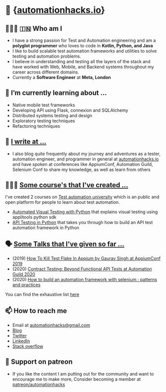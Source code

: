 # 👋 {[automationhacks.io](https://automationhacks.io/)}

## 👨🏻‍💻 🇮🇳 Who am I 

- I have a strong passion for Test and Automation engineering and am a **polyglot programmer** who loves to code in **Kotlin, Python, and Java**
- I like to build scalable test automation frameworks and utilities to solve testing and automation problems.
- I believe in understanding and testing all the layers of the stack and have worked with Web, Mobile, and Backend systems throughout my career across different domains.  
- Currently a **Software Engineer** at **Meta, London**


## 🌱 I’m currently learning about ...

- Native mobile test frameworks
- Developing API using Flask, connexion and SQLAlchemy
- Distributed systems testing and design
- Exploratory testing techniques
- Refactoring techniques

## 📝 [I write at ...](https://automationhacks.io/)

- I also blog quite frequently about my journey and adventures as a tester, automation engineer, and programmer in general at [automationhacks.io](https://automationhacks.io/) and have spoken at conferences like AppiumConf, Automation Guild, Selenium Conf to share my knowledge, as well as learn from others


## 👨🏻‍🏫 [Some course's that I've created ...](https://automationhacks.io/courses/)

I've created 2 courses on [Test automation university](https://testautomationu.applitools.com/) which is an public and open platform for people to learn about test automation.

- [Automated Visual Testing with Python](https://testautomationu.applitools.com/visual-testing-python/) that explains visual testing using applitools python sdk
- [API Testing in Python](https://testautomationu.applitools.com/python-api-testing/) that takes you through how to build an API test automation framework in Python

## 🗣 [Some Talks that I've given so far ...](https://automationhacks.io/talks/)

- (2019) [How To Kill Test Flake In Appium by Gaurav Singh at AppiumConf 2019](https://www.youtube.com/watch?v=yv9P0CCY5e8)
- (2020) [Contract Testing: Beyond Functional API Tests at Automation Guild 2020](https://guildconferences.com/conference/automation-guild-2020/)
- (2020) [How to build an automation framework with selenium : patterns and practices](https://confengine.com/selenium-conf-2020/proposal/13303/how-to-build-an-automation-framework-with-selenium-patterns-and-practices)

You can find the exhaustive list [here](https://automationhacks.io/talks/)

## 📫 How to reach me 

- Email at automationhacks@gmail.com
- [Blog](https://automationhacks.io/)
- [Twitter](https://twitter.com/automationhacks)
- [LinkedIn](https://www.linkedin.com/in/automationhacks/)
- [Stack overflow](https://stackoverflow.com/users/5336432/gaurav-singh)

## 🤝 Support on patreon

- If you like the content I am putting out for the community and want to encourage me to make more, Consider becoming a member at [patreon/automationhacks](https://www.patreon.com/automationhacks)

